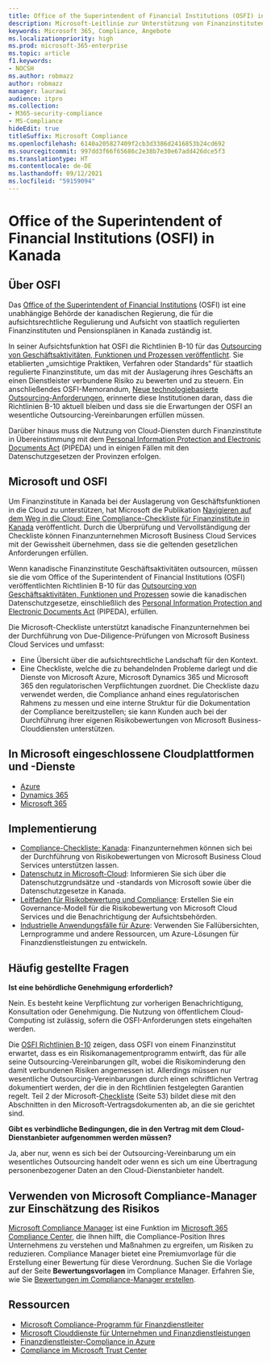 ```yaml
---
title: Office of the Superintendent of Financial Institutions (OSFI) in Kanada
description: Microsoft-Leitlinie zur Unterstützung von Finanzinstituten in Kanada durch Cloud-Einführung.
keywords: Microsoft 365, Compliance, Angebote
ms.localizationpriority: high
ms.prod: microsoft-365-enterprise
ms.topic: article
f1.keywords:
- NOCSH
ms.author: robmazz
author: robmazz
manager: laurawi
audience: itpro
ms.collection:
- M365-security-compliance
- MS-Compliance
hideEdit: true
titleSuffix: Microsoft Compliance
ms.openlocfilehash: 6140a205827409f2cb3d3386d2416853b24cd692
ms.sourcegitcommit: 997dd3f66f65686c2e38b7e30e67add426dce5f3
ms.translationtype: HT
ms.contentlocale: de-DE
ms.lasthandoff: 09/12/2021
ms.locfileid: "59159094"
---
```

# <a name="office-of-the-superintendent-of-financial-institutions-osfi-canada"></a>Office of the Superintendent of Financial Institutions (OSFI) in Kanada

## <a name="about-the-osfi"></a>Über OSFI

Das [Office of the Superintendent of Financial Institutions](https://www.osfi-bsif.gc.ca/Eng/Pages/default.aspx) (OSFI) ist eine unabhängige Behörde der kanadischen Regierung, die für die aufsichtsrechtliche Regulierung und Aufsicht von staatlich regulierten Finanzinstituten und Pensionsplänen in Kanada zuständig ist.

In seiner Aufsichtsfunktion hat OSFI die Richtlinien B-10 für das [Outsourcing von Geschäftsaktivitäten, Funktionen und Prozessen veröffentlicht](https://www.osfi-bsif.gc.ca/Eng/fi-if/rg-ro/gdn-ort/gl-ld/Pages/b10.aspx). Sie etablierten „umsichtige Praktiken, Verfahren oder Standards“ für staatlich regulierte Finanzinstitute, um das mit der Auslagerung ihres Geschäfts an einen Dienstleister verbundene Risiko zu bewerten und zu steuern. Ein anschließendes OSFI-Memorandum, [Neue technologiebasierte Outsourcing-Anforderungen](https://www.osfi-bsif.gc.ca/Eng/fi-if/rg-ro/gdn-ort/gl-ld/Pages/cldcmp.aspx), erinnerte diese Institutionen daran, dass die Richtlinien B-10 aktuell bleiben und dass sie die Erwartungen der OSFI an wesentliche Outsourcing-Vereinbarungen erfüllen müssen.

Darüber hinaus muss die Nutzung von Cloud-Diensten durch Finanzinstitute in Übereinstimmung mit dem [Personal Information Protection and Electronic Documents Act](https://www.priv.gc.ca/en/privacy-topics/privacy-laws-in-canada/the-personal-information-protection-and-electronic-documents-act-pipeda/) (PIPEDA) und in einigen Fällen mit den Datenschutzgesetzen der Provinzen erfolgen.

## <a name="microsoft-and-osfi"></a>Microsoft und OSFI

Um Finanzinstitute in Kanada bei der Auslagerung von Geschäftsfunktionen in die Cloud zu unterstützen, hat Microsoft die Publikation [Navigieren auf dem Weg in die Cloud: Eine Compliance-Checkliste für Finanzinstitute in Kanada](https://aka.ms/Azure-Canada-Compliance) veröffentlicht. Durch die Überprüfung und Vervollständigung der Checkliste können Finanzunternehmen Microsoft Business Cloud Services mit der Gewissheit übernehmen, dass sie die geltenden gesetzlichen Anforderungen erfüllen.

Wenn kanadische Finanzinstitute Geschäftsaktivitäten outsourcen, müssen sie die vom Office of the Superintendent of Financial Institutions (OSFI) veröffentlichten Richtlinien B-10 für das [Outsourcing von Geschäftsaktivitäten, Funktionen und Prozessen](https://www.osfi-bsif.gc.ca/Eng/fi-if/rg-ro/gdn-ort/gl-ld/Pages/b10.aspx) sowie die kanadischen Datenschutzgesetze, einschließlich des [Personal Information Protection and Electronic Documents Act](https://www.priv.gc.ca/en/privacy-topics/privacy-laws-in-canada/the-personal-information-protection-and-electronic-documents-act-pipeda/) (PIPEDA), erfüllen.

Die Microsoft-Checkliste unterstützt kanadische Finanzunternehmen bei der Durchführung von Due-Diligence-Prüfungen von Microsoft Business Cloud Services und umfasst:

- Eine Übersicht über die aufsichtsrechtliche Landschaft für den Kontext.
- Eine Checkliste, welche die zu behandelnden Probleme darlegt und die Dienste von Microsoft Azure, Microsoft Dynamics 365 und Microsoft 365 den regulatorischen Verpflichtungen zuordnet. Die Checkliste dazu verwendet werden, die Compliance anhand eines regulatorischen Rahmens zu messen und eine interne Struktur für die Dokumentation der Compliance bereitzustellen; sie kann Kunden auch bei der Durchführung ihrer eigenen Risikobewertungen von Microsoft Business-Clouddiensten unterstützen.

## <a name="microsoft-in-scope-cloud-platforms--services"></a>In Microsoft eingeschlossene Cloudplattformen und -Dienste

- [Azure](https://aka.ms/AzureCompliance)
- [Dynamics 365](https://aka.ms/d365-compliance-list)
- [Microsoft 365](https://aka.ms/o365-compliance-framework)

## <a name="how-to-implement"></a>Implementierung

- [Compliance-Checkliste: Kanada](https://aka.ms/Azure-Canada-Compliance): Finanzunternehmen können sich bei der Durchführung von Risikobewertungen von Microsoft Business Cloud Services unterstützen lassen.
- [Datenschutz in Microsoft-Cloud](https://aka.ms/MCSPrivacy): Informieren Sie sich über die Datenschutzgrundsätze und -standards von Microsoft sowie über die Datenschutzgesetze in Kanada.
- [Leitfaden für Risikobewertung und Compliance](https://aka.ms/RiskGovernanceGuide): Erstellen Sie ein Governance-Modell für die Risikobewertung von Microsoft Cloud Services und die Benachrichtigung der Aufsichtsbehörden.
- [Industrielle Anwendungsfälle für Azure](/azure/industry/financial/): Verwenden Sie Fallübersichten, Lernprogramme und andere Ressourcen, um Azure-Lösungen für Finanzdienstleistungen zu entwickeln.

## <a name="frequently-asked-questions"></a>Häufig gestellte Fragen

**Ist eine behördliche Genehmigung erforderlich?**

Nein. Es besteht keine Verpflichtung zur vorherigen Benachrichtigung, Konsultation oder Genehmigung. Die Nutzung von öffentlichem Cloud-Computing ist zulässig, sofern die OSFI-Anforderungen stets eingehalten werden.

Die [OSFI Richtlinien B-10](https://www.osfi-bsif.gc.ca/Eng/fi-if/rg-ro/gdn-ort/gl-ld/Pages/b10.aspx) zeigen, dass OSFI von einem Finanzinstitut erwartet, dass es ein Risikomanagementprogramm entwirft, das für alle seine Outsourcing-Vereinbarungen gilt, wobei die Risikominderung den damit verbundenen Risiken angemessen ist. Allerdings müssen nur wesentliche Outsourcing-Vereinbarungen durch einen schriftlichen Vertrag dokumentiert werden, der die in den Richtlinien festgelegten Garantien regelt. Teil 2 der Microsoft-[Checkliste](https://aka.ms/Azure-Canada-Compliance) (Seite 53) bildet diese mit den Abschnitten in den Microsoft-Vertragsdokumenten ab, an die sie gerichtet sind.

**Gibt es verbindliche Bedingungen, die in den Vertrag mit dem Cloud-Dienstanbieter aufgenommen werden müssen?**

Ja, aber nur, wenn es sich bei der Outsourcing-Vereinbarung um ein wesentliches Outsourcing handelt oder wenn es sich um eine Übertragung personenbezogener Daten an den Cloud-Dienstanbieter handelt.

## <a name="use-microsoft-compliance-manager-to-assess-your-risk"></a>Verwenden von Microsoft Compliance-Manager zur Einschätzung des Risikos

[Microsoft Compliance Manager](/microsoft-365/compliance/compliance-manager) ist eine Funktion im [Microsoft 365 Compliance Center](/microsoft-365/compliance/microsoft-365-compliance-center), die Ihnen hilft, die Compliance-Position Ihres Unternehmens zu verstehen und Maßnahmen zu ergreifen, um Risiken zu reduzieren. Compliance Manager bietet eine Premiumvorlage für die Erstellung einer Bewertung für diese Verordnung. Suchen Sie die Vorlage auf der Seite **Bewertungsvorlagen** im Compliance Manager. Erfahren Sie, wie Sie [Bewertungen im Compliance-Manager erstellen](/microsoft-365/compliance/compliance-manager-assessments).

## <a name="resources"></a>Ressourcen

- [Microsoft Compliance-Programm für Finanzdienstleiter](https://aka.ms/FSCP-Print)
- [Microsoft Clouddienste für Unternehmen und Finanzdienstleistungen](https://www.microsoft.com/trustcenter/cloudservices/financialservices)
- [Finanzdienstleister-Compliance in Azure](https://azure.microsoft.com/resources/videos/azurecon-2015-financial-services-compliance-in-azure/)
- [Compliance im Microsoft Trust Center](https://www.microsoft.com/trust-center/compliance/compliance-overview)
